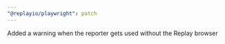 ```yaml
---
"@replayio/playwright": patch
---
```


Added a warning when the reporter gets used without the Replay browser

